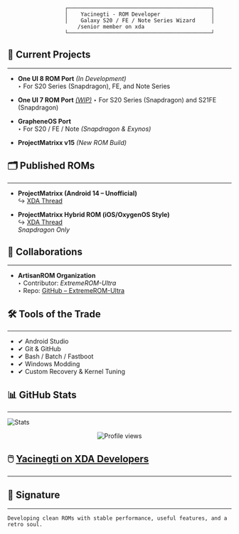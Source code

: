                       ┌─────────────────────────────────────────────┐                                     
                      │    Yacinegti - ROM Developer                │                                  
                      │    Galaxy S20 / FE / Note Series Wizard     │                                                    
                          /senior member on xda 
                      └─────────────────────────────────────────────┘                        


## 📂 Current Projects
---
- **One UI 8 ROM Port** *(In Development)*  
  ‣ For S20 Series (Snapdragon), FE, and Note Series

- **One UI 7 ROM Port** *[(WIP)](https://github.com/Yacinegti-DZ/ExtremeROM-Kebab)*
  ‣ For S20 Series (Snapdragon) and S21FE (Snapdragon)

- **GrapheneOS Port**  
  ‣ For S20 / FE / Note *(Snapdragon & Exynos)*

- **ProjectMatrixx v15** *(New ROM Build)*


## 🗂️ Published ROMs
---
- **ProjectMatrixx (Android 14 – Unofficial)**  
  ↪ [XDA Thread](https://xdaforums.com/t/4722929/page-7#post-90060763)

- **ProjectMatrixx Hybrid ROM (iOS/OxygenOS Style)**  
  ↪ [XDA Thread](https://xdaforums.com/t/4722706/)  
  *Snapdragon Only*


## 🧠 Collaborations
---
- **ArtisanROM Organization**  
  ‣ Contributor: *ExtremeROM-Ultra*  
  ‣ Repo: [GitHub – ExtremeROM-Ultra](https://github.com/ArtisanROM/ExtremeROM-UltraLegacy)


## 🛠️ Tools of the Trade
---
- ✔ Android Studio  
- ✔ Git & GitHub  
- ✔ Bash / Batch / Fastboot  
- ✔ Windows Modding  
- ✔ Custom Recovery & Kernel Tuning


## 📊 GitHub Stats
---
![Stats](https://github-readme-stats.vercel.app/api?username=Yacinegti-DZ&show_icons=true&theme=gruvbox)

<p align="center">
<img src="https://komarev.com/ghpvc/?username=YacineGTI-DZ&style=for-the-badge" alt="Profile views" />
</p>

## 🖱️ [Yacinegti on XDA Developers](https://xdaforums.com/m/yacinegti.12913557)

---

## 🧬 Signature
---
`Developing clean ROMs with stable performance, useful features, and a retro soul.`
